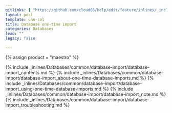 ```yaml
---
gitlinks: [ "https://github.com/cloud66/help/edit/feature/inlines/_includes/_inlines/Databases/common/database-import/database-import_contents.html", "https://github.com/cloud66/help/edit/feature/inlines/_includes/_inlines/Databases/common/database-import/database-import_about-one-time-database-imports.html", "https://github.com/cloud66/help/edit/feature/inlines/_includes/_inlines/Databases/common/database-import/database-import_using-one-time-database-imports.html", "https://github.com/cloud66/help/edit/feature/inlines/_includes/_inlines/Databases/common/database-import/database-import_note.html", "https://github.com/cloud66/help/edit/feature/inlines/_includes/_inlines/Databases/common/database-import/database-import_troubleshooting.html" ]
layout: post
template: one-col
title: Database one-time import
categories: Databases
lead: ""
legacy: false

---
```

{% assign product = "maestro" %}

{% include _inlines/Databases/common/database-import/database-import_contents.md %}
{% include _inlines/Databases/common/database-import/database-import_about-one-time-database-imports.md %}
{% include _inlines/Databases/common/database-import/database-import_using-one-time-database-imports.md %}
{% include _inlines/Databases/common/database-import/database-import_note.md %}
{% include _inlines/Databases/common/database-import/database-import_troubleshooting.md %}
